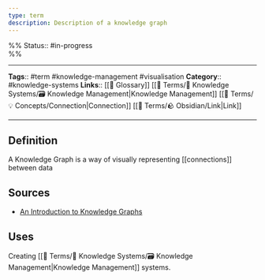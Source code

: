```yaml
---
type: term
description: Description of a knowledge graph
---
```

%%
Status:: #in-progress  
%%

---
**Tags**:: #term #knowledge-management #visualisation
**Category**:: #knowledge-systems 
**Links**:: [[📇 Glossary]] [[📇 Terms/🧠 Knowledge Systems/🗃 Knowledge Management|Knowledge Management]] [[📇 Terms/💡 Concepts/Connection|Connection]] [[📇 Terms/🪨 Obsidian/Link|Link]]

---

## Definition
A Knowledge Graph is a way of visually representing [[connections]] between data

## Sources
- [An Introduction to Knowledge Graphs](https://ai.stanford.edu/blog/introduction-to-knowledge-graphs/)

## Uses
Creating [[📇 Terms/🧠 Knowledge Systems/🗃 Knowledge Management|Knowledge Management]] systems.
